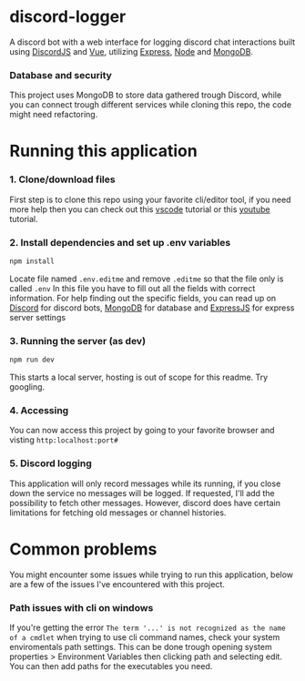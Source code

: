 # discord-logger
A discord bot with a web interface for logging discord chat interactions built using [DiscordJS]() and [Vue](), utilizing [Express](), [Node]() and [MongoDB](https://www.mongodb.com/try/download/community).



### Database and security
This project uses MongoDB to store data gathered trough Discord, while you can connect trough different services while cloning this repo, the code might need refactoring.


# Running this application
### 1. Clone/download files
First step is to clone this repo using your favorite cli/editor tool, if you need more help then you can check out this [vscode](https://code.visualstudio.com/docs/sourcecontrol/intro-to-git) tutorial or this [youtube](https://www.youtube.com/watch?v=ZFFtMyOFPe8) tutorial.
### 2. Install dependencies and set up .env variables
```sh
npm install
```
Locate file named `.env.editme` and remove `.editme` so that the file only is called `.env` In this file you have to fill out all the fields with correct information. For help finding out the specific fields, you can read up on [Discord](https://discord.com/developers/docs/intro) for discord bots, [MongoDB](https://www.mongodb.com/docs/) for database and [ExpressJS](https://expressjs.com/) for express server settings
### 3. Running the server (as dev)
```sh
npm run dev
```
This starts a local server, hosting is out of scope for this readme. Try googling.
### 4. Accessing
You can now access this project by going to your favorite browser and visting `http:localhost:port#`
### 5. Discord logging
This application will only record messages while its running, if you close down the service no messages will be logged. If requested, I'll add the possibility to fetch other messages. However, discord does have certain limitations for fetching old messages or channel histories.

# Common problems
You might encounter some issues while trying to run this application, below are a few of the issues I've encountered with this project.

### Path issues with cli on windows
If you're getting the error ``The term '...' is not recognized as the name of a cmdlet`` when trying to use cli command names, check your system enviromentals path settings. This can be done trough opening system properties > Environment Variables then clicking path and selecting edit.
You can then add paths for the executables you need.